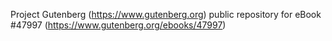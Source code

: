 Project Gutenberg (https://www.gutenberg.org) public repository for eBook #47997 (https://www.gutenberg.org/ebooks/47997)
